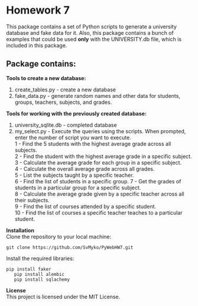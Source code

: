 # Homework 7

This package contains a set of Python scripts to generate a university database and fake data for it.
Also, this package contains a bunch of examples that could be used **only** with the UNIVERSITY.db file, which is included in this package.

## Package contains:

**Tools to create a new database:**
1. create_tables.py - create a new database  
2. fake_data.py - generate random names and other data for students, groups, teachers, subjects, and grades.  

**Tools for working with the previously created database:**  
1. university_sqlite.db - completed database  
2. my_select.py - Execute the queries using the  scripts. When prompted, enter the number of script you want to execute.  
1 - Find the 5 students with the highest average grade across all subjects.  
2 - Find the student with the highest average grade in a specific subject.  
3 - Calculate the average grade for each group in a specific subject.  
4 - Calculate the overall average grade across all grades.  
5 - List the subjects taught by a specific teacher.  
6 - Find the list of students in a specific group.
7 - Get the grades of students in a particular group for a specific subject.  
8 - Calculate the average grade given by a specific teacher across all their subjects.  
9 - Find the list of courses attended by a specific student.  
10 - Find the list of courses a specific teacher teaches to a particular student.  

**Installation**  
Clone the repository to your local machine:  

	git clone https://github.com/SvMyko/PyWebHW7.git

 Install the required libraries:
 
 	pip install faker
       pip install alembic
       pip install sqlachemy

**License**  
This project is licensed under the MIT License.

